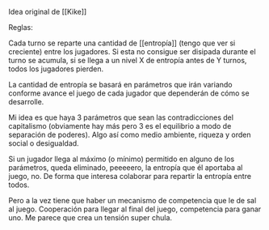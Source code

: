 ---
---

Idea original de [[Kike]]

Reglas:

Cada turno se reparte una cantidad de [[entropía]] (tengo que ver si creciente) entre los jugadores. Si esta no consigue ser disipada durante el turno se acumula, si se llega a un nivel X de entropía antes de Y turnos, todos los jugadores pierden.

La cantidad de entropía se basará en parámetros que irán variando conforme avance el juego de cada jugador que dependerán de cómo se desarrolle.

Mi idea es que haya 3 parámetros que sean las contradicciones del capitalismo (obviamente hay más pero 3 es el equilibrio a modo de separación de poderes). Algo así como medio ambiente, riqueza y orden social o desigualdad.

Si un jugador llega al máximo (o mínimo) permitido en alguno de los parámetros, queda eliminado, peeeeero, la entropía que él aportaba al juego, no. De forma que interesa colaborar para repartir la entropía entre todos. 

Pero a la vez tiene que haber un mecanismo de competencia que le de sal al juego.
Cooperación para llegar al final del juego, competencia para ganar uno. Me parece que crea un tensión super chula.